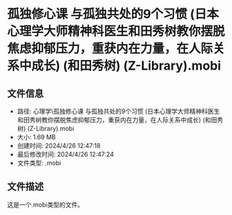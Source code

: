 ﻿# 孤独修心课  与孤独共处的9个习惯 (日本心理学大师精神科医生和田秀树教你摆脱焦虑抑郁压力，重获内在力量，在人际关系中成长) (和田秀树) (Z-Library).mobi

## 文件信息
- 路径: 心理学\孤独修心课  与孤独共处的9个习惯 (日本心理学大师精神科医生和田秀树教你摆脱焦虑抑郁压力，重获内在力量，在人际关系中成长) (和田秀树) (Z-Library).mobi
- 大小: 1.69 MB
- 创建时间: 2024/4/26 12:47:18
- 最后修改时间: 2024/4/26 12:47:24
- 文件类型: .mobi

## 文件描述
这是一个.mobi类型的文件。

